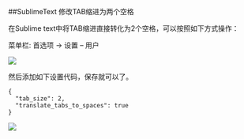 ##SublimeText 修改TAB缩进为两个空格


在Sublime text中将TAB缩进直接转化为2个空格，可以按照如下方式操作：

菜单栏: 首选项 -> 设置 – 用户

![](http://xuezz.qiniudn.com/540570052d14b-01.jpg)

然后添加如下设置代码，保存就可以了。

	{
	  "tab_size": 2,
	  "translate_tabs_to_spaces": true
	}

![](http://xuezz.qiniudn.com/540570052d14b-02.jpg)


